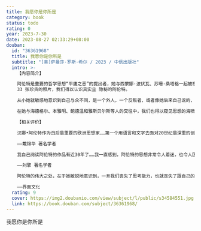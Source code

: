 ```yaml
---
title: 我愿你是你所是
category: book
status: todo
rating: 0
year: 2023-7-30
date: 2023-08-27 02:33:29+08:00
douban:
  id: "36361968"
  title: 我愿你是你所是
  subtitle: "[美]萨曼莎·罗斯·希尔 / 2023 / 中信出版社"
  intro: >-
    【内容简介】

    阿伦特是重要的哲学思想“平庸之恶”的提出者，她与西蒙娜·波伏瓦、苏珊·桑塔格一起被视为20世纪三大女性思想家。奥古斯丁说:“我爱你——我愿你是你所是。”这也是阿伦特曾反复引用的话。借助档案、采访资料、诗歌手稿和私人书信等资料，以及
    33 张珍贵的照片，我们得以认识真实且 隐秘的阿伦特。

    从小她就敏感地意识到自己与众不同，是一个外人，一个反叛者，或者像她后来自己说的，一个“局外人”和一个“亡命之徒”，她后来的人生也没有改变这两种身份:诗人兰德尔·贾雷尔说，阿伦特的婚姻是“双王制”.他们相互滋养着对方的心智生命；好友玛丽·麦卡锡说，阿伦特像一个“孤独的旅客，在她思想的火车上”行驶;面对他人的批评，她以自己独特的方式回应道，“我讨厌当个刺儿头，但恐怕我确实是个刺儿头”……

    在她与海德格尔、本雅明、鲍德温和雅斯贝尔斯等人的交往中，我们也得以窥见思想的海啸扑面而来。

    【相关评价】

    汉娜•阿伦特作为战后最重要的欧洲思想家……第一个用语言和文字去面对20世纪最深重的创伤即奥斯维辛、种族灭绝、犹太大屠杀，她是这样一个勇敢的伟大的思想者。

    ——戴锦华 著名学者

    我自己阅读阿伦特的作品有近30年了……我一直感到，阿伦特的思想非常令人着迷，也令人困惑，因为她的思考是未完成的、探索性的，从未给出完整的答案。但也许这本身就是一个答案：它要求我们，必须和阿伦特一同思考，必须自己来思考，如同苏格拉底那样，用思考恢复我们作为人的存在本质。

    ——刘擎 著名学者

    阿伦特的伟大之处，在于她敏锐地意识到，一旦我们丧失了思考能力，也就丧失了跟自己的良心对话的能力，成为了别人的精神寄生虫。

    ——界面文化
  rating: 9
  cover: https://img2.doubanio.com/view/subject/l/public/s34584551.jpg
  link: https://book.douban.com/subject/36361968/
---
```


我愿你是你所是

